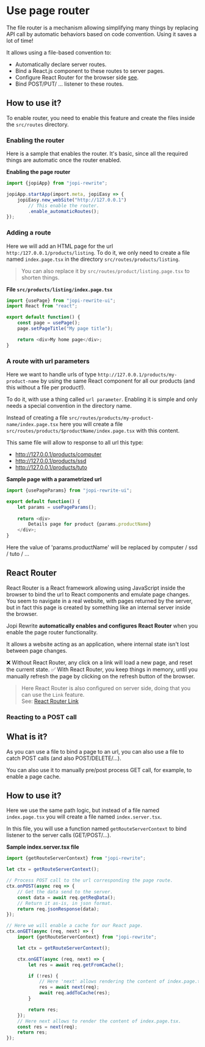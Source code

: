 # Use page router

The file router is a mechanism allowing simplifying many things by replacing API call by automatic behaviors based on code convention.
Using it saves a lot of time!

It allows using a file-based convention to:
* Automatically declare server routes.
* Bind a React.js component to these routes to server pages.
* Configure React Router for the browser side [see](https://reactrouter.com/).
* Bind POST/PUT/ ... listener to these routes.  

## How to use it?

To enable router, you need to enable this feature and create the files inside the `src/routes` directory.

### Enabling the router

Here is a sample that enables the router. It's basic, since all the required things are automatic once the router enabled.

**Enabling the page router**
```typescript jsx
import {jopiApp} from "jopi-rewrite";

jopiApp.startApp(import.meta, jopiEasy => {
    jopiEasy.new_webSite("http://127.0.0.1")
        // This enable the router.
        .enable_automaticRoutes();
});
```

### Adding a route

Here we will add an HTML page for the url `http:/127.0.0.1/products/listing`.
To do it, we only need to create a file named `index.page.tsx` in the directory `src/routes/products/listing`.

> You can also replace it by `src/routes/product/listing.page.tsx` to shorten things.

**File `src/products/listing/index.page.tsx`**

```typescript jsx
import {usePage} from "jopi-rewrite-ui";
import React from "react";

export default function() {
    const page = usePage();
    page.setPageTitle("My page title");

    return <div>My home page</div>;
}
```

### A route with url parameters

Here we want to handle urls of type `http://127.0.0.1/products/my-product-name` by using the same React
component for all our products (and this without a file per product!).

To do it, with use a thing called `url parameter`. Enabling it is simple and only needs a special convention in the directory name.

Instead of creating a file `src/routes/products/my-product-name/index.page.tsx` here you
will create a file `src/routes/products/$productName/index.page.tsx` with this content.

This same file will allow to response to all url this type:
* http://127.0.0.1/products/computer
* http://127.0.0.1/products/ssd
* http://127.0.0.1/products/tuto

**Sample page with a parametrized url**
```typescript jsx
import {usePageParams} from "jopi-rewrite-ui";

export default function() {
    let params = usePageParams();
    
    return <div>
        Details page for product {params.productName}
    </div>;
}
```

Here the value of 'params.productName' will be replaced by computer / ssd / tuto / ...

## React Router

React Router is a React framework allowing using JavaScript inside the browser to bind the url to React components
and emulate page changes. You seem to navigate in a real website, with pages returned by the server, but in fact
this page is created by something like an internal server inside the browser.

Jopi Rewrite **automatically enables and configures React Router** when you enable the page router functionality.

It allows a website acting as an application, where internal state isn't lost between page changes.

❌ Without React Router, any click on a link will load a new page, and reset the current state.
✅ With React Router, you keep things in memory, until you manually refresh the page by clicking on the refresh button of the browser.

> Here React Router is also configured on server side, doing that you can use the `Link` feature.  
> See: [React Router Link](https://api.reactrouter.com/v7/functions/react_router.Link.html)
>
### Reacting to a POST call

## What is it?

As you can use a file to bind a page to an url, you can also use a file to catch POST calls (and also POST/DELETE/...).

You can also use it to manually pre/post process GET call, for example, to enable a page cache.

## How to use it?

Here we use the same path logic, but instead of a file named `index.page.tsx` you will create a file named `index.server.tsx`.

In this file, you will use a function named `getRouteServerContext` to bind listener to the server calls (GET/POST/...). 

**Sample index.server.tsx file**
```typescript
import {getRouteServerContext} from "jopi-rewrite";

let ctx = getRouteServerContext();

// Process POST call to the url corresponding the page route. 
ctx.onPOST(async req => {
    // Get the data send to the server.
    const data = await req.getReqData();
    // Return it as-is, in json format.
    return req.jsonResponse(data);
});

// Here we will enable a cache for our React page.
ctx.onGET(async (req, next) => {
    import {getRouteServerContext} from "jopi-rewrite";

    let ctx = getRouteServerContext();

    ctx.onGET(async (req, next) => {
        let res = await req.getFromCache();

        if (!res) {
            // Here 'next' allows rendering the content of index.page.tsx.
            res = await next(req);
            await req.addToCache(res);
        }

        return res;
    });
    // Here next allows to render the content of index.page.tsx.
    const res = next(req);
    return res;
});
```
